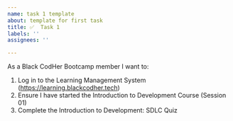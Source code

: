 ```yaml
---
name: task 1 template
about: template for first task
title: ✅  Task 1
labels: ''
assignees: ''

---
```


As a Black CodHer Bootcamp member I want to:

1. Log in to the Learning Management System (https://learning.blackcodher.tech)
1. Ensure I have started the Introduction to Development Course (Session 01)
1. Complete the Introduction to Development: SDLC Quiz
